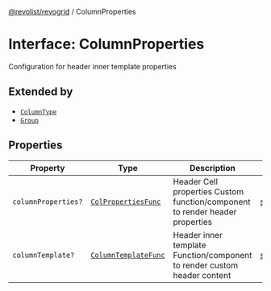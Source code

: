 [@revolist/revogrid](README.md) / ColumnProperties

# Interface: ColumnProperties

Configuration for header inner template properties

## Extended by

- [`ColumnType`](Interface.ColumnType.md)
- [`Group`](Interface.Group.md)

## Properties

| Property | Type | Description | Defined in |
| ------ | ------ | ------ | ------ |
| `columnProperties?` | [`ColPropertiesFunc`](TypeAlias.ColPropertiesFunc.md) | Header Cell properties Custom function/component to render header properties | [src/types/interfaces.ts:118](https://github.com/revolist/revogrid/blob/684eab34b16e993178d736466d35507eda9850cd/src/types/interfaces.ts#L118) |
| `columnTemplate?` | [`ColumnTemplateFunc`](TypeAlias.ColumnTemplateFunc.md) | Header inner template Function/component to render custom header content | [src/types/interfaces.ts:113](https://github.com/revolist/revogrid/blob/684eab34b16e993178d736466d35507eda9850cd/src/types/interfaces.ts#L113) |
